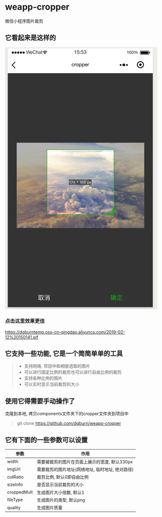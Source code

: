 # weapp-cropper
微信小程序图片裁剪
## 它看起来是这样的
![example](./images/WX20190212-155342@2x.png)

### 点击这里效果更佳
https://dgburntemp.oss-cn-qingdao.aliyuncs.com/2019-02-12%20150141.gif

## 它支持一些功能, 它是一个简简单单的工具
> - 支持网络, 项目中和相册选取的图片
> - 可以进行固定比例的裁剪也可以进行自由比例的裁剪
> - 支持各种比例的图片
> - 可以实时显示当前裁剪的大小
## 使用它得需要手动操作了
克隆到本地, 拷贝components文件夹下的cropper文件夹到项目中
> git clone https://github.com/dgburn/weapp-cropper

## 它有下面的一些参数可以设置
参数 | 作用
---|---
width | 需要被裁剪的图片在页面上展示的宽度, 默认330px
imgUrl | 需要裁剪的图片地址(网络地址, 临时地址, 绝对路径)
cutRatio | 裁剪比例, 默认0即自由比例
sizeInfo | 是否显示当前裁剪的大小
croppedMult | 生成图片大小倍数, 默认1
fileType | 生成图片的类型, 默认png
quality | 生成图片质量
